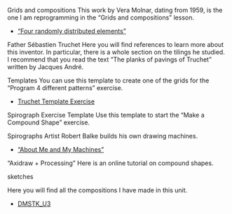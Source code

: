 Grids and compositions
This work by Vera Molnar, dating from 1959, is the one I am reprogramming in the “Grids and compositions” lesson.
* [“Four randomly distributed elements”]()

  
Father Sébastien Truchet
Here you will find references to learn more about this inventor. In particular, there is a whole section on the tilings he studied. I recommend that you read the text “The planks of pavings of Truchet” written by Jacques André.

Templates
You can use this template to create one of the grids for the “Program 4 different patterns” exercise.
* [Truchet Template Exercise]()

Spirograph Exercise Template
Use this template to start the “Make a Compound Shape” exercise.

Spirographs
Artist Robert Balke builds his own drawing machines.
* [“About Me and My Machines”]()

“Axidraw + Processing”
Here is an online tutorial on compound shapes.

sketches

Here you will find all the compositions I have made in this unit.
* [DMSTK_U3]()
